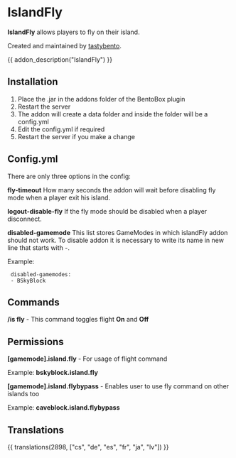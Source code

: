 # IslandFly

**IslandFly** allows players to fly on their island.

Created and maintained by [tastybento](https://github.com/tastybento).

{{ addon_description("IslandFly") }}

## Installation

1. Place the .jar in the addons folder of the BentoBox plugin
2. Restart the server
3. The addon will create a data folder and inside the folder will be a config.yml
4. Edit the config.yml if required
5. Restart the server if you make a change

## Config.yml

There are only three options in the config:

**fly-timeout**
How many seconds the addon will wait before disabling fly mode when a player exit his island.

**logout-disable-fly**
If the fly mode should be disabled when a player disconnect.

**disabled-gamemode**
This list stores GameModes in which islandFly addon should not work. To disable addon it is necessary to write its name in new line that starts with -. 

Example:
```
 disabled-gamemodes:
 - BSkyBlock
```

## Commands
**/is fly** - This command toggles flight **On** and **Off**

## Permissions
**[gamemode].island.fly** - For usage of flight command

Example:
    **bskyblock.island.fly**

**[gamemode].island.flybypass** - Enables user to use fly command on other islands too


Example:
**caveblock.island.flybypass**

## Translations

{{ translations(2898, ["cs", "de", "es", "fr", "ja", "lv"]) }}

